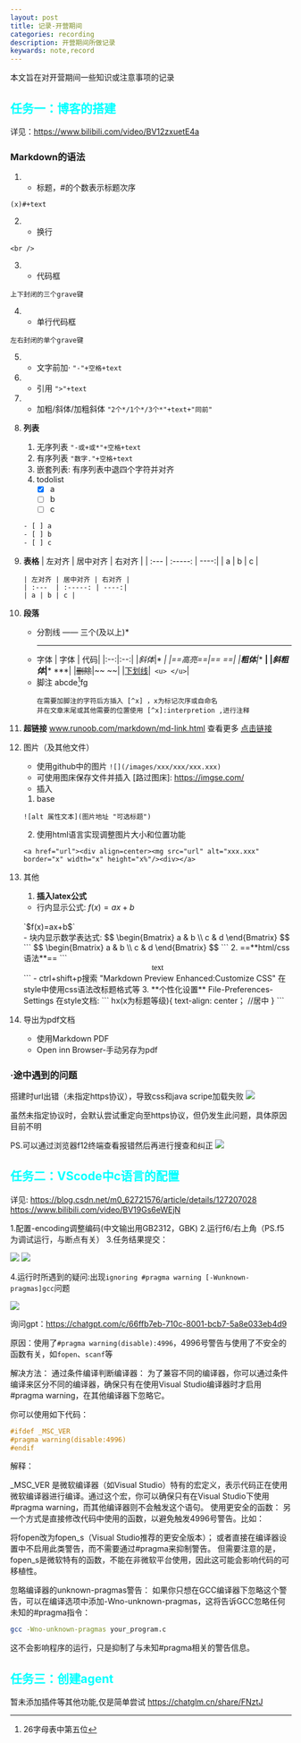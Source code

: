 ```yaml
---
layout: post
title: 记录-开营期间
categories: recording
description: 开营期间所做记录
keywards: note,record
---
```


本文旨在对开营期间一些知识或注意事项的记录

## <font color=cyan>任务一：博客的搭建</font>

详见：<https://www.bilibili.com/video/BV12zxuetE4a>

### Markdown的语法

1. - 标题，#的个数表示标题次序

`(x)#+text`                          

2. - 换行

 `<br />`                            

3. - 代码框

 `上下封闭的三个grave键`

4. - 单行代码框

 `左右封闭的单个grave键`

5. - 文字前加· 
`"-"+空格+text`

6. - 引用
`">"+text`

7. - 加粗/斜体/加粗斜体
`"2个*/1个*/3个*"+text+"同前"`

8. **列表**
    1. 无序列表
    `"-或+或*"+空格+text`
    2. 有序列表
    `"数字."+空格+text`
    3. 嵌套列表:
    有序列表中退四个字符并对齐
    4. todolist
        - [x] a
        - [ ] b
        - [ ] c
    ```bash
    - [ ] a
    - [ ] b
    - [ ] c
    ```
9. **表格**
    | 左对齐 | 居中对齐 | 右对齐 |
    | :---  | :-----: | ----:|
    | a | b | c |
    ```
    | 左对齐 | 居中对齐 | 右对齐 |
    | :---  | :-----: | ----:|
    | a | b | c |
    ```
10. **段落**
    - 分割线 —— 三个(及以上)*
      ***
    - 字体
      | 字体 | 代码|
      |:--:|:--:|
      |*斜体*|* *|
      |==高亮==|== ==|
      |**粗体**|** **|
      |***斜粗体***|*** ***|
      |~~删除~~|~~ ~~|
      |<u>下划线</u>|``` <u> </u>```|
    - 脚注
      abcde[^1]fg
      ```
      在需要加脚注的字符后方插入 [^x] ，x为标记次序或自命名
      并在文章末尾或其他需要的位置使用 [^x]:interpretion ,进行注释
      ```
11. **超链接**
    www.runoob.com/markdown/md-link.html
    查看更多 [点击链接][click]

12. 图片（及其他文件）
    - 使用github中的图片
    `![](/images/xxx/xxx/xxx.xxx)`
    - 可使用图床保存文件并插入
    [路过图床]: https://imgse.com/
    - 插入
    1. base
    ```
    ![alt 属性文本](图片地址 "可选标题")
     ```
    2. 使用html语言实现调整图片大小和位置功能  
    ```
    <a href="url"><div align=center><mg src="url" alt="xxx.xxx" border="x" width="x" height="x%"/><div></a>
    ```
13. 其他
    1. **插入latex公式**
    - 行内显示公式:
    $f(x)=ax+b$
    <br />
    `$f(x)=ax+b$`
    <br />
    - 块内显示数学表达式:
    $$
    \begin{Bmatrix}
    a & b \\
    c & d
    \end{Bmatrix}
    $$
    ```
    $$
    \begin{Bmatrix}
    a & b \\
    c & d
    \end{Bmatrix}
    $$
    ```
    2. ==**html/css语法**==
    ```
    <center><font face="字体" color=x>text</font></center>
    ```
    - ctrl+shift+p搜索
    "Markdown Preview Enhanced:Customize CSS"
    在style中使用css语法改标题格式等
    3. **个性化设置**
    File-Preferences-Settings
    在style文档:
    ```
    hx(x为标题等级){
        text-align: center； //居中
    }
    ```
14. 导出为pdf文档
    - 使用Markdown PDF
    - Open inn Browser-手动另存为pdf

### ·途中遇到的问题
搭建时url出错（未指定https协议），导致css和java scripe加载失败
![](/images/posts/record/241005-1-2.png)

虽然未指定协议时，会默认尝试重定向至https协议，但仍发生此问题，具体原因目前不明

PS.可以通过浏览器f12终端查看报错然后再进行搜查和纠正
![](/images/posts/record/241005-1-1.png)

## <font color=cyan>任务二：VScode中c语言的配置</font>

详见:
<https://blog.csdn.net/m0_62721576/article/details/127207028>
<https://www.bilibili.com/video/BV19Gs6eWEjN>

1.配置-encoding调整编码(中文输出用GB2312，GBK)
2.运行f6/右上角（PS.f5为调试运行，与断点有关）
3.任务结果提交：

![](/images/posts/record/241005-2-1.png)
![](/images/posts/record/241005-2-2.png)

4.运行时所遇到的疑问:出现`ignoring #pragma warning [-Wunknown-pragmas]gcc`问题

![](/images/posts/record/241005-2-3.png)

询问gpt：<https://chatgpt.com/c/66ffb7eb-710c-8001-bcb7-5a8e033eb4d9>

原因：使用了`#pragma warning(disable):4996`，4996号警告与使用了不安全的函数有关，如`fopen`、`scanf`等

解决方法：
通过条件编译判断编译器： 为了兼容不同的编译器，你可以通过条件编译来区分不同的编译器，确保只有在使用Visual Studio编译器时才启用#pragma warning，在其他编译器下忽略它。

你可以使用如下代码：
``` c
#ifdef _MSC_VER
#pragma warning(disable:4996)
#endif
```

解释：

_MSC_VER 是微软编译器（如Visual Studio）特有的宏定义，表示代码正在使用微软编译器进行编译。通过这个宏，你可以确保只有在Visual Studio下使用#pragma warning，而其他编译器则不会触发这个语句。
使用更安全的函数： 另一个方式是直接修改代码中使用的函数，以避免触发4996号警告。比如：

将fopen改为fopen_s（Visual Studio推荐的更安全版本）；
或者直接在编译器设置中不启用此类警告，而不需要通过#pragma来抑制警告。
但需要注意的是，fopen_s是微软特有的函数，不能在非微软平台使用，因此这可能会影响代码的可移植性。

忽略编译器的unknown-pragmas警告： 如果你只想在GCC编译器下忽略这个警告，可以在编译选项中添加-Wno-unknown-pragmas，这将告诉GCC忽略任何未知的#pragma指令：

```bash
gcc -Wno-unknown-pragmas your_program.c
```
这不会影响程序的运行，只是抑制了与未知#pragma相关的警告信息。

## <font color=cyan>任务三：创建agent</font>
暂未添加插件等其他功能,仅是简单尝试
<https://chatglm.cn/share/FNztJ>

[click]:https//www.runoob.com/markdown/md-link.html
[^1]:26字母表中第五位  
